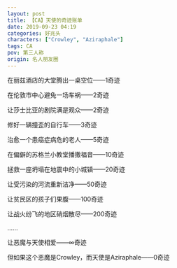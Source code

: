 ```yaml
---
layout: post
title: 【CA】天使的奇迹账单
date: 2019-09-23 04:19
categories: 好兆头
characters: ["Crowley", "Aziraphale"]
tags: CA
pov: 第三人称
origin: 名人朋友圈
---
```


在丽兹酒店的大堂腾出一桌空位——1奇迹

在伦敦市中心避免一场车祸——2奇迹

让莎士比亚的剧院满是观众——2奇迹

修好一辆撞歪的自行车——3奇迹

治愈一个患癌症病危的老人——5奇迹

在偏僻的苏格兰小教堂播撒福音——10奇迹

拯救一座坍塌在地震中的小城镇——20奇迹

让受污染的河流重新洁净——50奇迹

让贫民区的孩子们果腹——100奇迹

让战火纷飞的地区硝烟散尽——200奇迹

……


让恶魔与天使相爱——∞奇迹

但如果这个恶魔是Crowley，而天使是Aziraphale——0奇迹
